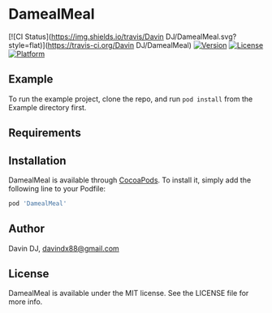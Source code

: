 # DamealMeal

[![CI Status](https://img.shields.io/travis/Davin DJ/DamealMeal.svg?style=flat)](https://travis-ci.org/Davin DJ/DamealMeal)
[![Version](https://img.shields.io/cocoapods/v/DamealMeal.svg?style=flat)](https://cocoapods.org/pods/DamealMeal)
[![License](https://img.shields.io/cocoapods/l/DamealMeal.svg?style=flat)](https://cocoapods.org/pods/DamealMeal)
[![Platform](https://img.shields.io/cocoapods/p/DamealMeal.svg?style=flat)](https://cocoapods.org/pods/DamealMeal)

## Example

To run the example project, clone the repo, and run `pod install` from the Example directory first.

## Requirements

## Installation

DamealMeal is available through [CocoaPods](https://cocoapods.org). To install
it, simply add the following line to your Podfile:

```ruby
pod 'DamealMeal'
```

## Author

Davin DJ, davindx88@gmail.com

## License

DamealMeal is available under the MIT license. See the LICENSE file for more info.

